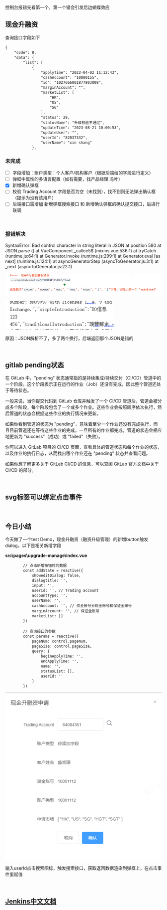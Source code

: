 控制台报错先看第一个，第一个错会引发后边蝴蝶效应

## 现金升融资

查询接口字段如下

    {
        "code": 0,
        "data": {
            "list": [
                {
                    "applyTime": "2022-04-02 11:12:43",
                    "cashAccount": "10000155",
                    "id": "1027666001877803008",
                    "marginAccount": "",
                    "marketList": [
                        "HK",
                        "US",
                        "SG"
                    ],
                    "status": 29,
                    "statusName": "升级校验不通过",
                    "updateTime": "2023-08-21 10:00:53",
                    "updateUser": "",
                    "userId": "82037332",
                    "userName": "xin shang"
                },

### 未完成

- [ ] 字段增加：账户类型：个人客户/机构客户（根据后端给的字段进行定义）
- [ ] 弹框中属性的多语言配置（如有需要，找产品经理 冯叶）
- [x] 新增确认弹框
- [ ] 校验 Trading Account 字段是否为空（未找到），找不到则无法弹出确认框（提示为没有该用户）
- [ ] 后端接口需增加 新增弹框搜索接口 和 新增确认弹框的确认提交接口，后进行联调

​	

### 报错解决

SyntaxError: Bad control character in string literal in JSON at position 580
    at JSON.parse (<anonymous>)
    at VueComponent._callee5$ (mixins.vue:536:1)
    at tryCatch (runtime.js:64:1)
    at Generator.invoke (runtime.js:299:1)
    at Generator.eval [as next] (runtime.js:124:1)
    at asyncGeneratorStep (asyncToGenerator.js:3:1)
    at _next (asyncToGenerator.js:22:1)

![image-20230821113157917](8月21日.assets/image-20230821113157917.png)

![img](8月21日.assets/企业微信截图_16925868486522.png)

原因：JSON解析不了，多了两个换行，后端返回那个JSON是错的

​	

## gitlab pending状态

在 GitLab 中，"pending" 状态通常指的是持续集成/持续交付（CI/CD）管道中的一个阶段。这个阶段表示正在运行的作业（Job）还没有完成，因此整个管道还处于等待状态。

一般来说，当你提交代码到 GitLab 仓库并触发了一个 CI/CD 管道后，管道会被分成多个阶段，每个阶段包含了一个或多个作业。这些作业会按照顺序依次执行，然后管道的状态会根据这些作业的执行情况来更新。

如果你看到管道的状态为 "pending"，意味着至少一个作业还没有完成执行，而且目前管道还在等待这些作业的完成。一旦所有的作业都完成，管道的状态会相应地更新为 "success"（成功）或 "failed"（失败）。

你可以进入 GitLab 项目的 CI/CD 页面，查看具体的管道状态和每个作业的状态，以及作业的执行日志，从而找出哪个作业还在 "pending" 状态并查看问题。

如果你想了解更多关于 GitLab CI/CD 的信息，可以查阅 GitLab 官方文档中关于 CI/CD 的部分。

​	

## svg标签可以绑定点击事件

​	

## 今日小结

今天做了一个test Demo，现金升融资（融资升级管理）的新增button触发dialog，以下是相关新增字段

**src\pages\upgrade-manage\index.vue**

```vue
        // 点击新增按钮时的数据
        const addState = reactive({
            showeditDialog: false,
            dialogtitle: '',
            input: '',
            userId: '', // Trading account
            accountType: '',
            userName: '',
            cashAccount: '', // 资金账号分现金账号和保证金账号
            marginAccount: '', // 保证金账号
            marketList: []
        })

        // 查询接口的参数
        const params = reactive({
            pageNum: control.pageNum,
            pageSize: control.pageSize,
            query: {
                beginApplyTime: '',
                endApplyTime: '',
                name: '',
                statusList: [],
                userId: ''
            }
        })
```

![image-20230821161702037](8月21日.assets/image-20230821161702037.png)

输入userId点击搜索图标，触发搜索接口，获取返回数据渲染到弹框上，在点击事件里赋值

​	

## [Jenkins中文文档](https://www.w3cschool.cn/jenkins/)

